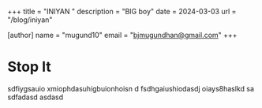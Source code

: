 +++
title = "INIYAN "
description = "BIG boy"
date = 2024-03-03
url = "/blog/iniyan"

[author]
name = "mugund10"
email = "bjmugundhan@gmail.com"
+++

# Stop It

sdfiygsauio xmiophdasuhigbuionhoisn d
fsdhgaiushiodasdj oiays8haslkd sa
sdfadasd asdasd